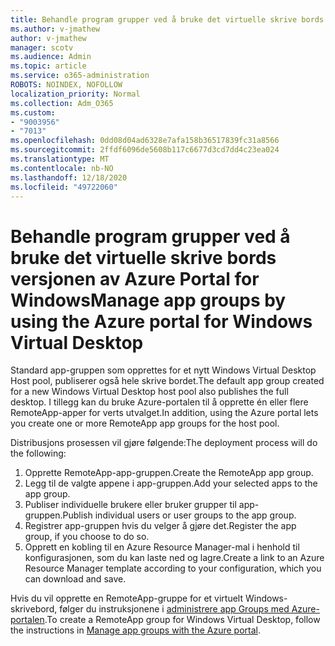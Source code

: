 ```yaml
---
title: Behandle program grupper ved å bruke det virtuelle skrive bords versjonen av Azure Portal for Windows
ms.author: v-jmathew
author: v-jmathew
manager: scotv
ms.audience: Admin
ms.topic: article
ms.service: o365-administration
ROBOTS: NOINDEX, NOFOLLOW
localization_priority: Normal
ms.collection: Adm_O365
ms.custom:
- "9003956"
- "7013"
ms.openlocfilehash: 0dd08d04ad6328e7afa158b36517839fc31a8566
ms.sourcegitcommit: 2ffdf6096de5608b117c6677d3cd7dd4c23ea024
ms.translationtype: MT
ms.contentlocale: nb-NO
ms.lasthandoff: 12/18/2020
ms.locfileid: "49722060"
---
```

# <a name="manage-app-groups-by-using-the-azure-portal-for-windows-virtual-desktop"></a><span data-ttu-id="8d0ba-102">Behandle program grupper ved å bruke det virtuelle skrive bords versjonen av Azure Portal for Windows</span><span class="sxs-lookup"><span data-stu-id="8d0ba-102">Manage app groups by using the Azure portal for Windows Virtual Desktop</span></span>

<span data-ttu-id="8d0ba-103">Standard app-gruppen som opprettes for et nytt Windows Virtual Desktop Host pool, publiserer også hele skrive bordet.</span><span class="sxs-lookup"><span data-stu-id="8d0ba-103">The default app group created for a new Windows Virtual Desktop host pool also publishes the full desktop.</span></span> <span data-ttu-id="8d0ba-104">I tillegg kan du bruke Azure-portalen til å opprette én eller flere RemoteApp-apper for verts utvalget.</span><span class="sxs-lookup"><span data-stu-id="8d0ba-104">In addition, using the Azure portal lets you create one or more RemoteApp app groups for the host pool.</span></span>

<span data-ttu-id="8d0ba-105">Distribusjons prosessen vil gjøre følgende:</span><span class="sxs-lookup"><span data-stu-id="8d0ba-105">The deployment process will do the following:</span></span>

1. <span data-ttu-id="8d0ba-106">Opprette RemoteApp-app-gruppen.</span><span class="sxs-lookup"><span data-stu-id="8d0ba-106">Create the RemoteApp app group.</span></span>
2. <span data-ttu-id="8d0ba-107">Legg til de valgte appene i app-gruppen.</span><span class="sxs-lookup"><span data-stu-id="8d0ba-107">Add your selected apps to the app group.</span></span>
3. <span data-ttu-id="8d0ba-108">Publiser individuelle brukere eller bruker grupper til app-gruppen.</span><span class="sxs-lookup"><span data-stu-id="8d0ba-108">Publish individual users or user groups to the app group.</span></span>
4. <span data-ttu-id="8d0ba-109">Registrer app-gruppen hvis du velger å gjøre det.</span><span class="sxs-lookup"><span data-stu-id="8d0ba-109">Register the app group, if you choose to do so.</span></span>
5. <span data-ttu-id="8d0ba-110">Opprett en kobling til en Azure Resource Manager-mal i henhold til konfigurasjonen, som du kan laste ned og lagre.</span><span class="sxs-lookup"><span data-stu-id="8d0ba-110">Create a link to an Azure Resource Manager template according to your configuration, which you can download and save.</span></span>

<span data-ttu-id="8d0ba-111">Hvis du vil opprette en RemoteApp-gruppe for et virtuelt Windows-skrivebord, følger du instruksjonene i [administrere app Groups med Azure-portalen](https://go.microsoft.com/fwlink/?linkid=2129550).</span><span class="sxs-lookup"><span data-stu-id="8d0ba-111">To create a RemoteApp group for Windows Virtual Desktop, follow the instructions in [Manage app groups with the Azure portal](https://go.microsoft.com/fwlink/?linkid=2129550).</span></span>
